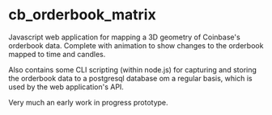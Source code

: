# cb_orderbook_matrix

Javascript web application for mapping a 3D geometry of Coinbase's orderbook data. Complete with animation to show changes to the orderbook mapped to time and candles.

Also contains some CLI scripting (within node.js) for capturing and storing the orderbook data to a postgresql database om a regular basis, which is used by the web application's API.

Very much an early work in progress prototype.
